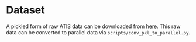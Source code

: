 Dataset
=======

A pickled form of raw ATIS data can be downloaded from [here](https://github.com/howl-anderson/ATIS_dataset/raw/master/data/raw_data/ms-cntk-atis/atis.train.pkl). This raw data can be converted to parallel data via `scripts/conv_pkl_to_parallel.py`.
